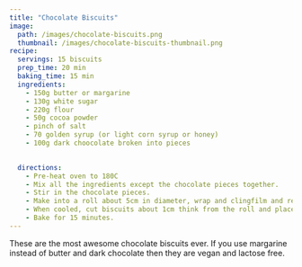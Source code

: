 ```yaml
---
title: "Chocolate Biscuits"
image: 
  path: /images/chocolate-biscuits.png
  thumbnail: /images/chocolate-biscuits-thumbnail.png
recipe:
  servings: 15 biscuits
  prep_time: 20 min
  baking_time: 15 min
  ingredients:
    - 150g butter or margarine
    - 130g white sugar
    - 220g flour 
    - 50g cocoa powder
    - pinch of salt
    - 70 golden syrup (or light corn syrup or honey)
    - 100g dark choocolate broken into pieces

    
  directions:
    - Pre-heat oven to 180C 
    - Mix all the ingredients except the chocolate pieces together.
    - Stir in the chocolate pieces.
    - Make into a roll about 5cm in diameter, wrap and clingfilm and refrigerate for a few hours.
    - When cooled, cut biscuits about 1cm think from the roll and place on a baking tray.
    - Bake for 15 minutes.
---
```


These are the most awesome chocolate biscuits ever. If you use margarine instead of butter and dark chocolate then they are vegan and lactose free.
